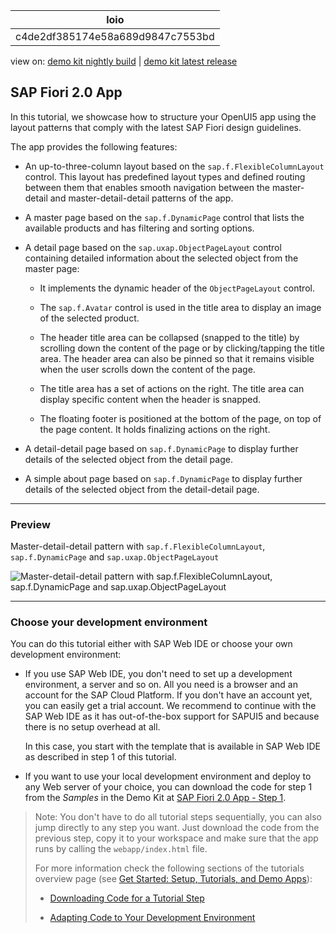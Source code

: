 <!-- loioc4de2df385174e58a689d9847c7553bd -->

| loio |
| -----|
| c4de2df385174e58a689d9847c7553bd |

<div id="loio">

view on: [demo kit nightly build](https://openui5nightly.hana.ondemand.com/#/topic/c4de2df385174e58a689d9847c7553bd) | [demo kit latest release](https://openui5.hana.ondemand.com/#/topic/c4de2df385174e58a689d9847c7553bd)</div>

## SAP Fiori 2.0 App

In this tutorial, we showcase how to structure your OpenUI5 app using the layout patterns that comply with the latest SAP Fiori design guidelines.

The app provides the following features:

-   An up-to-three-column layout based on the `sap.f.FlexibleColumnLayout` control. This layout has predefined layout types and defined routing between them that enables smooth navigation between the master-detail and master-detail-detail patterns of the app.

-   A master page based on the `sap.f.DynamicPage` control that lists the available products and has filtering and sorting options.

-   A detail page based on the `sap.uxap.ObjectPageLayout` control containing detailed information about the selected object from the master page:

    -   It implements the dynamic header of the `ObjectPageLayout` control.

    -   The `sap.f.Avatar` control is used in the title area to display an image of the selected product.

    -   The header title area can be collapsed \(snapped to the title\) by scrolling down the content of the page or by clicking/tapping the title area. The header area can also be pinned so that it remains visible when the user scrolls down the content of the page.

    -   The title area has a set of actions on the right. The title area can display specific content when the header is snapped.

    -   The floating footer is positioned at the bottom of the page, on top of the page content. It holds finalizing actions on the right.

-   A detail-detail page based on `sap.f.DynamicPage` to display further details of the selected object from the detail page.

-   A simple about page based on `sap.f.DynamicPage` to display further details of the selected object from the detail-detail page.


***

<a name="loioc4de2df385174e58a689d9847c7553bd__section_d2n_dmw_mbb"/>

### Preview

   
  
Master-detail-detail pattern with `sap.f.FlexibleColumnLayout`, `sap.f.DynamicPage` and `sap.uxap.ObjectPageLayout`<a name="loioc4de2df385174e58a689d9847c7553bd__fig_r1j_pst_mr"/>

 ![](loiofd98e0d8d9c74cd2a38d9177455bf085_HiRes.gif "Master-detail-detail pattern with
					sap.f.FlexibleColumnLayout, sap.f.DynamicPage
					and sap.uxap.ObjectPageLayout") 

***

<a name="loioc4de2df385174e58a689d9847c7553bd__section_e2n_dmw_mbb"/>

### Choose your development environment

You can do this tutorial either with SAP Web IDE or choose your own development environment:

-   If you use SAP Web IDE, you don't need to set up a development environment, a server and so on. All you need is a browser and an account for the SAP Cloud Platform. If you don't have an account yet, you can easily get a trial account. We recommend to continue with the SAP Web IDE as it has out-of-the-box support for SAPUI5 and because there is no setup overhead at all.

    In this case, you start with the template that is available in SAP Web IDE as described in step 1 of this tutorial.

-   If you want to use your local development environment and deploy to any Web server of your choice, you can download the code for step 1 from the *Samples* in the Demo Kit at [SAP Fiori 2.0 App - Step 1](https://openui5.hana.ondemand.com/#/sample/sap.f.tutorial.fiori2.01/preview).


> Note:
> You don't have to do all tutorial steps sequentially, you can also jump directly to any step you want. Just download the code from the previous step, copy it to your workspace and make sure that the app runs by calling the `webapp/index.html` file.
> 
> For more information check the following sections of the tutorials overview page \(see [Get Started: Setup, Tutorials, and Demo Apps](Get_Started_Setup,_Tutorials,_and_Demo_Apps_8b49fc1.md)\):
> 
> -   [Downloading Code for a Tutorial Step](Get_Started_Setup,_Tutorials,_and_Demo_Apps_8b49fc1.md#loio8b49fc198bf04b2d9800fc37fecbb218__tutorials_download)
> 
> -   [Adapting Code to Your Development Environment](Get_Started_Setup,_Tutorials,_and_Demo_Apps_8b49fc1.md#loio8b49fc198bf04b2d9800fc37fecbb218__tutorials_adaptation)
> 
> 
> 

